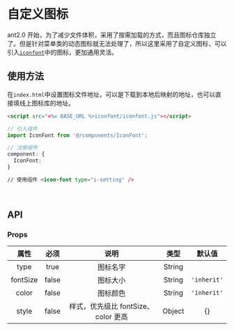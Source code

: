 # 自定义图标

ant2.0 开始，为了减少文件体积，采用了按需加载的方式，而且图标仓库独立了。但是针对菜单类的动态图标就无法处理了，所以这里采用了自定义图标，可以引入[`iconfont`](https://www.iconfont.cn/)中的图标，更加通用灵活。

## 使用方法

在`index.html`中设置图标文件地址，可以是下载到本地后映射的地址，也可以直接填线上图标库的地址。

```html
<script src="<%= BASE_URL %>iconfont/iconfont.js"></script>
```

```js
// 引入组件
import IconFont from '@/components/IconFont';
```

```js
// 注册组件
component: {
  IconFont;
}
```

```html
// 使用组件 <icon-font type="i-setting" />
```

<br />

## API

### Props

|   属性   | 必须  |                说明                 |  类型  |   默认值    |
| :------: | :---: | :---------------------------------: | :----: | :---------: |
|   type   | true  |              图标名字               | String |
| fontSize | false |              图标大小               | String | `'inherit'` |
|  color   | false |              图标颜色               | String | `'inherit'` |
|  style   | false | 样式，优先级比 fontSize、color 更高 | Object |     {}      |

